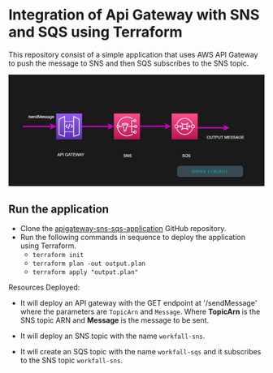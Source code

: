 # Integration of Api Gateway with SNS and SQS using Terraform

This repository consist of a simple application that uses AWS API Gateway to push the message
to SNS and then SQS subscribes to the SNS topic.

![apigateway-sns-sqs](https://github.com/rahulmlokurte/apigateway-sns-sqs-application/blob/main/images/apigateway-sns-sqs-1.png?raw=true)

## Run the application

- Clone the [apigateway-sns-sqs-application](https://github.com/rahulmlokurte/apigateway-sns-sqs-application) GitHub repository.
- Run the following commands in sequence to deploy the application using Terraform.
    - `terraform init`
    - `terraform plan -out output.plan`
    - `terraform apply "output.plan"`

Resources Deployed:

- It will deploy an API gateway with the GET endpoint at '/sendMessage' where the parameters are
`TopicArn` and `Message`. Where **TopicArn** is the SNS topic ARN and **Message** is the message to be sent.

- It will deploy an SNS topic with the name `workfall-sns`.

- It will create an SQS topic with the name `workfall-sqs` and it subscribes to the SNS topic `workfall-sns`.